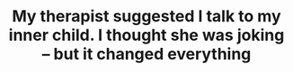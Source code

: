 ---
layout: bookmark
title: >-
  My therapist suggested I talk to my inner child. I thought she was joking –
  but it changed everything
tags:
  - Bookmarks
  - ADHD
created: '2023-04-11T23:48:53.778Z'
link: >-
  https://www.theguardian.com/society/2022/oct/09/my-therapist-told-me-to-speak-to-my-inner-child-about-adhd-i-thought-she-was-joking-but-it-changed-everything
id: 555702271
excerpt: >-
  Growing up, Anna Spargo-Ryan was taught she was naughty and lazy. After an
  adult diagnosis of ADHD, she’s revisiting that kid – and together they’re
  rewriting history
image: >-
  https://i.guim.co.uk/img/media/feb70ca07491df380c33eeb5177fef75bdac44af/0_0_7529_4518/master/7529.jpg?width=1200&height=630&quality=85&auto=format&fit=crop&overlay-align=bottom%2Cleft&overlay-width=100p&overlay-base64=L2ltZy9zdGF0aWMvb3ZlcmxheXMvdGctb3BpbmlvbnMucG5n&enable=upscale&s=2555526a345a18f08034010ebb67c3c7
highlights:
  - >-
    I’d been in therapy for decades, but I had a new psychologist helping with
    my anxiety who was teaching me about my young self. I talked to her about
    how I felt in the present day (afraid, tired, hungry, tired, angry), and she
    helped me draw links between those feelings and what happened when I was
    small.Then she encouraged me to talk to that little girl.Like, to have an
    actual conversation.“That’s stupid,” I said, pretending to be a rational
    person who’s not in constant dialogue with her cat.“Try it,” she said. “What
    would you tell yourself?”I tried it. From my therapist’s couch I found, in
    my memory, a small blond child alone on a schoolyard swing. She had been
    booted from class to “calm down”, so she was twisting up the chains and then
    letting go so they would spin her around. The air was cool. Autumn. Through
    the window, she could see other kids painting bright colours on to butchers
    paper.I imagined myself sitting next to her on the other swing. Why are you
    out here? I would ask, and she would say, I’m naughty, and the chains would
    clang as they unravelled.But what if, I would say, I knew you were trying
    your best?No one had ever said this to six-year-old Anna. They had only ever
    told her to be something different. I felt something click in my chest.After
    I had used up all my therapist’s tissues and gone home, I kept visiting this
    past self. I found her in classrooms where everything seemed too noisy. I
    found her hiding under the bed from people who would yell at her, panicking
    about report cards, forgetting her homework. I found her yelling, crying,
    laughing, wishing she could be somebody else. This anxious, bound-up kid
    fighting every single thing in her life.
---